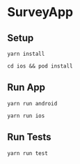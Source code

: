 # SurveyApp

## Setup

```
yarn install

cd ios && pod install
```

## Run App

```
yarn run android  
```
```
yarn run ios  
```

## Run Tests

```
yarn run test
```
